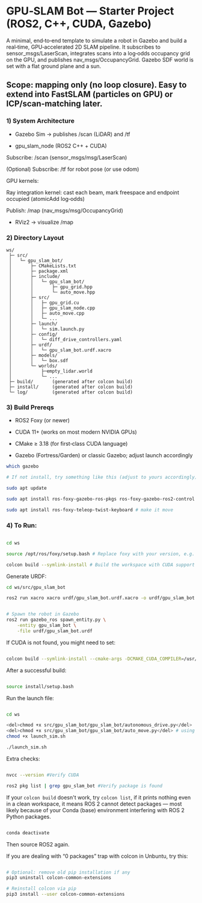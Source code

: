 # GPU‑SLAM Bot — Starter Project (ROS2, C++, CUDA, Gazebo)

A minimal, end‑to‑end template to simulate a robot in Gazebo and build a real‑time, GPU‑accelerated 2D SLAM pipeline. It subscribes to sensor_msgs/LaserScan, integrates scans into a log‑odds occupancy grid on the GPU, and publishes nav_msgs/OccupancyGrid. Gazebo SDF world is set with a flat ground plane and a sun.

## Scope: mapping only (no loop closure). Easy to extend into FastSLAM (particles on GPU) or ICP/scan‑matching later.

### 1) System Architecture

- Gazebo Sim → publishes /scan (LiDAR) and /tf

- gpu_slam_node (ROS2 C++ + CUDA)

Subscribe: /scan (sensor_msgs/msg/LaserScan)

(Optional) Subscribe: /tf for robot pose (or use odom)

GPU kernels:

Ray integration kernel: cast each beam, mark freespace and endpoint occupied (atomicAdd log‑odds)

Publish: /map (nav_msgs/msg/OccupancyGrid)

- RViz2 → visualize /map

### 2) Directory Layout

```
ws/
 ├─ src/
 │   └─ gpu_slam_bot/
 │       ├─ CMakeLists.txt
 │       ├─ package.xml
 │       ├─ include/
 │       │   └─ gpu_slam_bot/
 │       │       ├─ gpu_grid.hpp
 │       │       └─ auto_move.hpp         
 │       ├─ src/
 │       │   ├─ gpu_grid.cu
 │       │   ├─ gpu_slam_node.cpp
 │       │   ├─ auto_move.cpp  
 │       │   └─ ...         
 │       ├─ launch/
 │       │   └─ sim.launch.py
 │       ├─ config/
 │       │   └─ diff_drive_controllers.yaml
 │       ├─ urdf/
 │       │   └─ gpu_slam_bot.urdf.xacro
 │       ├─ models/
 │       │   └─ box.sdf
 │       └─ worlds/
 │           ├─empty_lidar.world
 │           └─ ... 
 ├─ build/       (generated after colcon build)
 ├─ install/     (generated after colcon build)
 └─ log/         (generated after colcon build)
```

### 3) Build Prereqs

- ROS2 Foxy (or newer)

- CUDA 11+ (works on most modern NVIDIA GPUs)

- CMake ≥ 3.18 (for first‑class CUDA language)

- Gazebo (Fortress/Garden) or classic Gazebo; adjust launch accordingly

```bash
which gazebo

# If not install, try something like this (adjust to yours accordingly):

sudo apt update

sudo apt install ros-foxy-gazebo-ros-pkgs ros-foxy-gazebo-ros2-control

sudo apt install ros-foxy-teleop-twist-keyboard # make it move

```



### 4) To Run:

```bash

cd ws

source /opt/ros/foxy/setup.bash # Replace foxy with your version, e.g. source /opt/ros/humble/setup.bash

colcon build --symlink-install # Build the workspace with CUDA support

```

Generate URDF:

```bash
cd ws/src/gpu_slam_bot

ros2 run xacro xacro urdf/gpu_slam_bot.urdf.xacro -o urdf/gpu_slam_bot.urdf


# Spawn the robot in Gazebo
ros2 run gazebo_ros spawn_entity.py \
    -entity gpu_slam_bot \
    -file urdf/gpu_slam_bot.urdf


```

If CUDA is not found, you might need to set: 

```bash

colcon build --symlink-install --cmake-args -DCMAKE_CUDA_COMPILER=/usr/local/cuda/bin/nvcc

```

After a successful build:

```bash

source install/setup.bash

```

Run the launch file: 

```bash

cd ws

<del>chmod +x src/gpu_slam_bot/gpu_slam_bot/autonomous_drive.py</del>  # using C++ instead
<del>chmod +x src/gpu_slam_bot/gpu_slam_bot/auto_move.py</del> # using C++ instead
chmod +x launch_sim.sh

./launch_sim.sh

```


Extra checks:

```bash

nvcc --version #Verify CUDA

ros2 pkg list | grep gpu_slam_bot #Verify package is found


```

If your `colcon build` doesn't work, try `colcon list`, if it prints nothing even in a clean workspace, it means ROS 2 cannot detect packages — most likely because of your Conda (base) environment interfering with ROS 2 Python packages.

```bash

conda deactivate


```

Then source ROS2 again.

If you are dealing with “0 packages” trap with colcon in Unbuntu, try this:

```bash

# Optional: remove old pip installation if any
pip3 uninstall colcon-common-extensions

# Reinstall colcon via pip
pip3 install --user colcon-common-extensions

```
